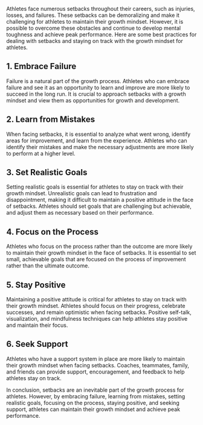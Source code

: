 
Athletes face numerous setbacks throughout their careers, such as injuries, losses, and failures. These setbacks can be demoralizing and make it challenging for athletes to maintain their growth mindset. However, it is possible to overcome these obstacles and continue to develop mental toughness and achieve peak performance. Here are some best practices for dealing with setbacks and staying on track with the growth mindset for athletes.

## 1\. Embrace Failure

Failure is a natural part of the growth process. Athletes who can embrace failure and see it as an opportunity to learn and improve are more likely to succeed in the long run. It is crucial to approach setbacks with a growth mindset and view them as opportunities for growth and development.

## 2\. Learn from Mistakes

When facing setbacks, it is essential to analyze what went wrong, identify areas for improvement, and learn from the experience. Athletes who can identify their mistakes and make the necessary adjustments are more likely to perform at a higher level.

## 3\. Set Realistic Goals

Setting realistic goals is essential for athletes to stay on track with their growth mindset. Unrealistic goals can lead to frustration and disappointment, making it difficult to maintain a positive attitude in the face of setbacks. Athletes should set goals that are challenging but achievable, and adjust them as necessary based on their performance.

## 4\. Focus on the Process

Athletes who focus on the process rather than the outcome are more likely to maintain their growth mindset in the face of setbacks. It is essential to set small, achievable goals that are focused on the process of improvement rather than the ultimate outcome.

## 5\. Stay Positive

Maintaining a positive attitude is critical for athletes to stay on track with their growth mindset. Athletes should focus on their progress, celebrate successes, and remain optimistic when facing setbacks. Positive self-talk, visualization, and mindfulness techniques can help athletes stay positive and maintain their focus.

## 6\. Seek Support

Athletes who have a support system in place are more likely to maintain their growth mindset when facing setbacks. Coaches, teammates, family, and friends can provide support, encouragement, and feedback to help athletes stay on track.

In conclusion, setbacks are an inevitable part of the growth process for athletes. However, by embracing failure, learning from mistakes, setting realistic goals, focusing on the process, staying positive, and seeking support, athletes can maintain their growth mindset and achieve peak performance.
